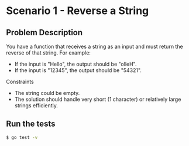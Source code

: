 # Scenario 1 - Reverse a String

## Problem Description

You have a function that receives a string as an input and must return the reverse of that string. For example:

- If the input is "Hello", the output should be "olleH".
- If the input is "12345", the output should be "54321".

Constraints

- The string could be empty.
- The solution should handle very short (1 character) or relatively large strings efficiently.

## Run the tests

```sh
$ go test -v
```